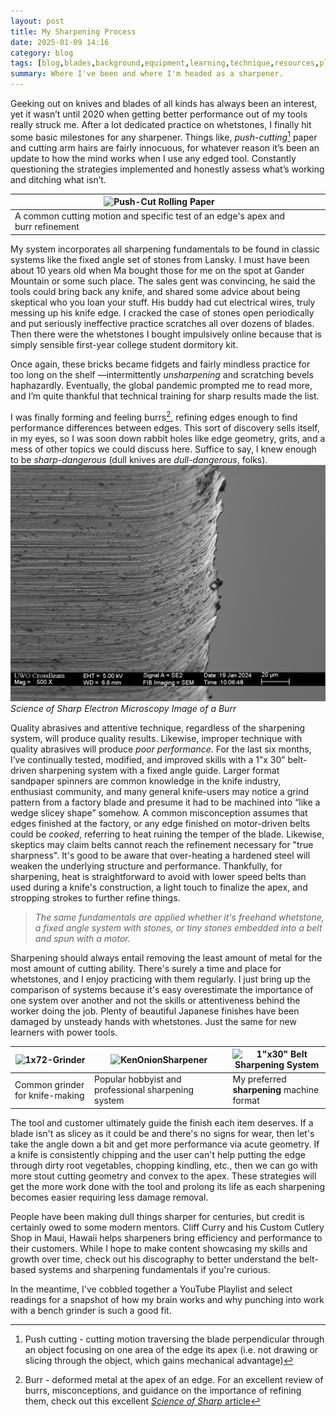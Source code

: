 ```yaml
---
layout: post
title: My Sharpening Process
date: 2025-01-09 14:16
category: blog
tags: [blog,blades,background,equipment,learning,technique,resources,playlist]
summary: Where I've been and where I'm headed as a sharpener.
---
```


Geeking out on knives and blades of all kinds has always been an interest, yet it wasn’t until 2020 when getting better performance out of my tools really struck me. After a lot dedicated practice on whetstones, I finally hit some basic milestones for any sharpener. Things like, *push-cutting*[^1]  paper and cutting arm hairs are fairly innocuous, for whatever reason it’s been an update to how the mind works when I use any edged tool. Constantly questioning the strategies implemented and honestly assess what’s working and ditching what isn’t.

| ![Push-Cut Rolling Paper](assets/animate/pushCut.gif)                           |     |     |
| ------------------------------------------------------------------------------- | --- | --- |
| A common cutting motion and specific test of an edge's apex and burr refinement |     |     |

My system incorporates all sharpening fundamentals to be found in classic systems like the fixed angle set of stones from Lansky. I must have been about 10 years old when Ma bought those for me on the spot at Gander Mountain or some such place. The sales gent was convincing, he said the tools could bring back any knife, and shared some advice about being skeptical who you loan your stuff. His buddy had cut electrical wires, truly messing up his knife edge.  I cracked the case of stones open periodically and put seriously ineffective practice scratches all over dozens of blades.  Then there were the whetstones I bought impulsively online because that is simply sensible first-year college student dormitory kit.

Once again, these bricks became fidgets and fairly mindless practice for too long on the shelf —intermittently *unsharpening* and scratching bevels haphazardly. Eventually, the global pandemic prompted me to read more, and I’m quite thankful that technical training for sharp results made the list.

I was finally forming and feeling burrs[^2], refining edges enough to find performance differences between edges.  This sort of discovery sells itself, in my eyes, so I was soon down rabbit holes like edge geometry, grits, and a mess of other topics we could discuss here. Suffice to say, I knew enough to be *sharp-dangerous* (dull knives are *dull-dangerous*, folks).
![BurrSEM](assets/images/sciOfSharpBurrSEM.webp)
*Science of Sharp Electron Microscopy Image of a Burr*

Quality abrasives and attentive technique, regardless of the sharpening system, will produce quality results. Likewise, improper technique with quality abrasives will produce *poor performance*. For the last six months, I’ve continually tested, modified, and improved skills with a 1”x 30” belt-driven sharpening system with a fixed angle guide. Larger format sandpaper spinners are common knowledge in the knife industry, enthusiast community, and many general knife-users may notice a grind pattern from a factory blade and presume it had to be machined into “like a wedge slicey shape” somehow. A common misconception assumes that edges finished at the factory, or any edge finished on motor-driven belts could be *cooked*, referring to heat ruining the temper of the blade. Likewise, skeptics may claim belts cannot reach the refinement necessary for "true sharpness". It's good to be aware that over-heating a hardened steel will weaken the underlying structure and performance. Thankfully, for sharpening, heat is straightforward to avoid with lower speed belts than used during a knife's construction, a light touch to finalize the apex, and stropping strokes to further refine things.

> *The same fundamentals are applied whether it's freehand whetstone, a fixed angle system with stones, or tiny stones embedded into a belt and spun with a motor.*

Sharpening should always entail removing the least amount of metal for the most amount of cutting ability. There's surely a time and place for whetstones, and I enjoy practicing with them regularly. I just bring up the comparison of systems because it's easy overestimate the importance of one system over another and not the skills or attentiveness behind the worker doing the job. Plenty of beautiful Japanese finishes have been damaged by unsteady hands with whetstones. Just the same for new learners with power tools.  

| ![1x72-Grinder](https://images.squarespace-cdn.com/content/v1/57be6a81b8a79b77a14062c4/1659466703231-MQ0GVDCWUTNAHUKXRHFO/small_wheel_glamour-shot.jpg) | ![KenOnionSharpener](https://assets.katogroup.eu/i/katogroup/WORKSHARP_KEN_ONION_REVIEW-2?%24center=center&%24poi=poi&%24product-image%24=&fmt=auto&poi=%7B%24this.metadata.pointOfInterest.x%7D%2C%7B%24this.metadata.pointOfInterest.y%7D%2C%7B%24this.metadata.pointOfInterest.w%7D%2C%7B%24this.metadata.pointOfInterest.h%7D&scaleFit=%7B%28%24this.metadata.pointOfInterest%29%3F%24poi%3A%24center%7D&sm=c&w=762) | ![1"x30" Belt Sharpening System](https://static.wixstatic.com/media/106f82_43d9607515c44dfd9d2068096455e001~mv2.jpeg/v1/fill/w_980,h_1532,al_c,q_85,usm_0.66_1.00_0.01,enc_auto/106f82_43d9607515c44dfd9d2068096455e001~mv2.jpeg) |
| ------------------------------------------------------------------------------------------------------------------------------------------------------- | ------------------------------------------------------------------------------------------------------------------------------------------------------------------------------------------------------------------------------------------------------------------------------------------------------------------------------------------------------------------------------------------------------------------------ | --------------------------------------------------------------------------------------------------------------------------------------------------------------------------------------------------------------------------------- |
| Common grinder for knife-making                                                                                                                         | Popular hobbyist and professional sharpening system                                                                                                                                                                                                                                                                                                                                                                      | My preferred **sharpening** machine format                                                                                                                                                                                        |

The tool and customer ultimately guide the finish each item deserves. If a blade isn't as slicey as it could be and there's no signs for wear, then let's take the angle down a bit and get more performance via acute geometry. If a knife is consistently chipping and the user can't help putting the edge through dirty root vegetables, chopping kindling, etc., then we can go with more stout cutting geometry and convex to the apex. These strategies will get the more work done with the tool and prolong its life as each sharpening becomes easier requiring less damage removal.

People have been making dull things sharper for centuries, but credit is certainly owed to some modern mentors. Cliff Curry and his Custom Cutlery Shop in Maui, Hawaii helps sharpeners bring efficiency and performance to their customers. While I hope to make content showcasing my skills and growth over time, check out his discography to better understand the belt-based systems and sharpening fundamentals if you're curious.

In the meantime, I've cobbled together a YouTube Playlist and select readings for a snapshot of how my brain works and why punching into work with a bench grinder is such a good fit.

[^1]: Push cutting - cutting motion traversing the blade perpendicular through an object focusing on one area of the edge its apex (i.e. not drawing or slicing through the object, which gains mechanical advantage)
[^2]: Burr - deformed metal at the apex of an edge. For an excellent review of burrs, misconceptions, and guidance on the importance of  refining them, check out this excellent [*Science of Sharp* article](https://scienceofsharp.com/2024/02/03/seven-misconceptions-about-knife-burrs/)